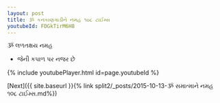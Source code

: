 ```yaml
---
layout: post
title: ૐ કનકાણગાડીને નમહ ૧૦૮ ટાઈમ્સ
youtubeId: FDGkTirM6H8
---
```

 
 
 ૐ લળતક્ષય નમહ  
 
 -  જેની કપાળ પર નજર છે 
 
  
 
  
 
 
 
 
 
 


{% include youtubePlayer.html id=page.youtubeId %}
 
[Next]({{ site.baseurl }}{% link  split2/_posts/2015-10-13-ૐ સમાત્માને નમહ ૧૦૮ ટાઈમ્સ.md%})
 
